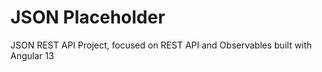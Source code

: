 # JSON Placeholder 
JSON REST API Project, focused on REST API and Observables built with Angular 13
